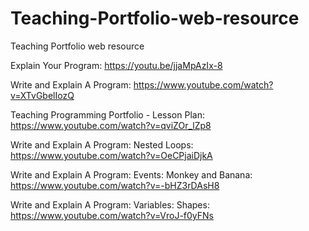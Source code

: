 # Teaching-Portfolio-web-resource
Teaching Portfolio web resource

Explain Your Program: https://youtu.be/jjaMpAzIx-8

Write and Explain A Program: https://www.youtube.com/watch?v=XTvGbelIozQ

Teaching Programming Portfolio - Lesson Plan: https://www.youtube.com/watch?v=qviZOr_lZp8

Write and Explain A Program: Nested Loops: https://www.youtube.com/watch?v=OeCPjaiDjkA

Write and Explain A Program: Events: Monkey and Banana: https://www.youtube.com/watch?v=-bHZ3rDAsH8

Write and Explain A Program: Variables: Shapes: https://www.youtube.com/watch?v=VroJ-f0yFNs

